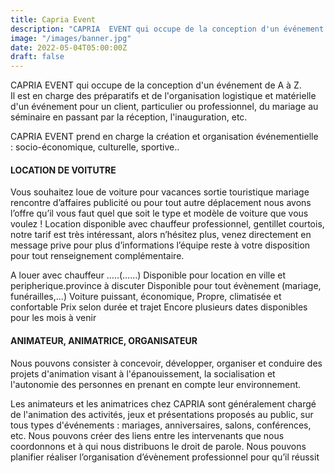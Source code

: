 ```yaml
---
title: Capria Event
description: "CAPRIA  EVENT qui occupe de la conception d'un événement de A à Z. Il est en charge des préparatifs et de l'organisation logistique et matérielle d'un événement pour un client, particulier ou professionnel, du mariage au séminaire en passant par la réception, l'inauguration"
image: "/images/banner.jpg"
date: 2022-05-04T05:00:00Z
draft: false
---
```


CAPRIA  EVENT qui occupe de la conception d'un événement de A à Z. Il est en charge des préparatifs et de l'organisation logistique et matérielle d'un événement pour un client, particulier ou professionnel, du mariage au séminaire en passant par la réception, l'inauguration, etc.

CAPRIA  EVENT   prend en charge la création et organisation événementielle : socio-économique, culturelle, sportive..

#### LOCATION  DE  VOITUTRE

Vous souhaitez loue de voiture pour vacances sortie touristique mariage rencontre d’affaires publicité ou  pour tout autre déplacement nous avons l’offre qu’il vous faut quel que soit le type et modèle de voiture que vous voulez ! Location disponible avec chauffeur professionnel, gentillet courtois, notre tarif est très intéressant, alors n’hésitez plus, venez directement en message prive pour plus d’informations l’équipe reste à votre disposition pour tout renseignement complémentaire.

A louer avec chauffeur …..(……)
Disponible pour location en ville et peripherique.province à discuter
Disponible pour tout évènement (mariage, funérailles,...)
Voiture puissant, économique,
Propre, climatisée et confortable
Prix selon durée et trajet
Encore plusieurs dates disponibles pour les mois à venir

#### ANIMATEUR, ANIMATRICE, ORGANISATEUR

Nous pouvons consister à concevoir, développer, organiser et conduire des projets d'animation visant à l'épanouissement, la socialisation et l'autonomie des personnes en prenant en compte leur environnement.

Les animateurs et les animatrices chez CAPRIA sont généralement chargé de l'animation des activités, jeux et présentations proposés au public, sur tous types d'événements : mariages, anniversaires, salons, conférences, etc. Nous  pouvons créer des liens entre les intervenants que nous coordonnons et à qui nous distribuons le droit de parole.
Nous pouvons planifier réaliser l’organisation d’évènement professionnel pour  qu’il  réussit